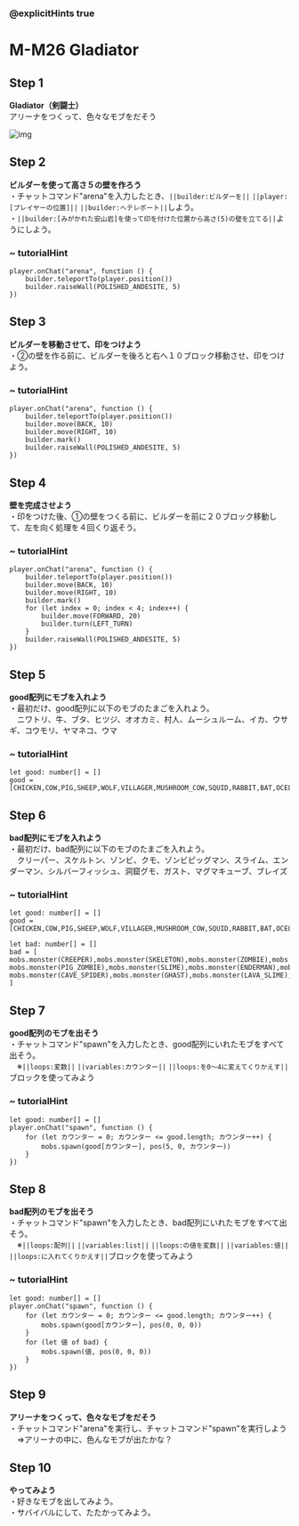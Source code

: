 ### @explicitHints true

# M-M26 Gladiator

## Step 1  
**Gladiator（剣闘士）**  
アリーナをつくって、色々なモブをだそう

![img](https://teck89.xsrv.jp/MEE_tutorial/img/M-M26.jpg)

## Step 2  
**ビルダーを使って高さ５の壁を作ろう**  
・チャットコマンド"arena"を入力したとき、``||builder:ビルダーを||`` ``||player:[プレイヤーの位置]||`` ``||builder:へテレポート||``しよう。  
・``||builder:[みがかれた安山岩]を使って印を付けた位置から高さ(5)の壁を立てる||``ようにしよう。

### ~ tutorialHint
``` blocks
player.onChat("arena", function () {
    builder.teleportTo(player.position())
    builder.raiseWall(POLISHED_ANDESITE, 5)
})
```

## Step 3  
**ビルダーを移動させて、印をつけよう**  
・②の壁を作る前に、ビルダーを後ろと右へ１０ブロック移動させ、印をつけよう。

### ~ tutorialHint
``` blocks
player.onChat("arena", function () {
    builder.teleportTo(player.position())
    builder.move(BACK, 10)
    builder.move(RIGHT, 10)
    builder.mark()
    builder.raiseWall(POLISHED_ANDESITE, 5)
})
```

## Step 4  
**壁を完成させよう**  
・印をつけた後、①の壁をつくる前に、ビルダーを前に２０ブロック移動して、左を向く処理を４回くり返そう。

### ~ tutorialHint
``` blocks
player.onChat("arena", function () {
    builder.teleportTo(player.position())
    builder.move(BACK, 10)
    builder.move(RIGHT, 10)
    builder.mark()
    for (let index = 0; index < 4; index++) {
        builder.move(FORWARD, 20)
        builder.turn(LEFT_TURN)
    }
    builder.raiseWall(POLISHED_ANDESITE, 5)
})
```

## Step 5  
**good配列にモブを入れよう**  
・最初だけ、good配列に以下のモブのたまごを入れよう。  
　ニワトリ、牛、ブタ、ヒツジ、オオカミ、村人、ムーシュルーム、イカ、ウサギ、コウモリ、ヤマネコ、ウマ

### ~ tutorialHint
``` blocks
let good: number[] = []
good = [CHICKEN,COW,PIG,SHEEP,WOLF,VILLAGER,MUSHROOM_COW,SQUID,RABBIT,BAT,OCELOT,HORSE]
```

## Step 6  
**bad配列にモブを入れよう**  
・最初だけ、bad配列に以下のモブのたまごを入れよう。  
　クリーパー、スケルトン、ゾンビ、クモ、ゾンビピッグマン、スライム、エンダーマン、シルバーフィッシュ、洞窟グモ、ガスト、マグマキューブ、ブレイズ

### ~ tutorialHint
``` blocks
let good: number[] = []
good = [CHICKEN,COW,PIG,SHEEP,WOLF,VILLAGER,MUSHROOM_COW,SQUID,RABBIT,BAT,OCELOT,HORSE]

let bad: number[] = []
bad = [
mobs.monster(CREEPER),mobs.monster(SKELETON),mobs.monster(ZOMBIE),mobs.monster(SPIDER),
mobs.monster(PIG_ZOMBIE),mobs.monster(SLIME),mobs.monster(ENDERMAN),mobs.monster(SILVERFISH),
mobs.monster(CAVE_SPIDER),mobs.monster(GHAST),mobs.monster(LAVA_SLIME),mobs.monster(BLAZE)
]
```

## Step 7  
**good配列のモブを出そう**  
・チャットコマンド"spawn"を入力したとき、good配列にいれたモブをすべて出そう。  
　※``||loops:変数||`` ``||variables:カウンター||`` ``||loops:を0～4に変えてくりかえす||``ブロックを使ってみよう

### ~ tutorialHint
``` blocks
let good: number[] = []
player.onChat("spawn", function () {
    for (let カウンター = 0; カウンター <= good.length; カウンター++) {
        mobs.spawn(good[カウンター], pos(5, 0, カウンター))
    }
})
```

## Step 8  
**bad配列のモブを出そう**  
・チャットコマンド"spawn"を入力したとき、bad配列にいれたモブをすべて出そう。  
　※``||loops:配列||`` ``||variables:list||`` ``||loops:の値を変数||`` ``||variables:値||`` ``||loops:に入れてくりかえす||``ブロックを使ってみよう

### ~ tutorialHint
``` blocks
let good: number[] = []
player.onChat("spawn", function () {
    for (let カウンター = 0; カウンター <= good.length; カウンター++) {
        mobs.spawn(good[カウンター], pos(0, 0, 0))
    }
    for (let 値 of bad) {
        mobs.spawn(値, pos(0, 0, 0))
    }
})
```

## Step 9  
**アリーナをつくって、色々なモブをだそう**  
・チャットコマンド"arena"を実行し、チャットコマンド"spawn"を実行しよう  
　⇒アリーナの中に、色んなモブが出たかな？

## Step 10  
**やってみよう**  
・好きなモブを出してみよう。  
・サバイバルにして、たたかってみよう。



